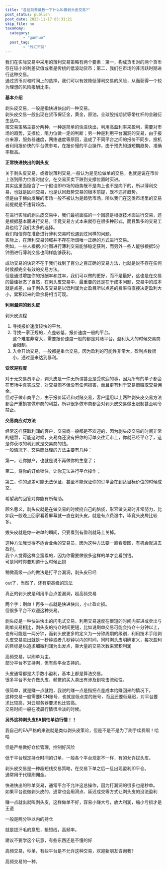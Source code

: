 ```yaml
---
title: "各位前辈请教一下什么叫做剥头皮交易?"
post_status: publish
post_date: 2023-11-17 05:31:21
skip_file: no
taxonomy:
  category:
        - "ganhuo"
  post_tag:
        - "外汇干货"
---
```


我们在实际交易中采用的薄利交易策略有两个要素：第一，构成货币对的两个货币存在较小的利差货值或者是传统的低波动货币；第二，我们在市场的非活跃时期进行这种交易。  
通过货币对和时间上的选择，我们可以有效降低薄利交易的风险，从而获得一个较为理想的风险报酬比率。

**基本介绍**

剥头皮交易，一般是指快进快出的一种交易。  
剥头皮交易一般出现在货币保证金，黄金，原油，全球股指期货等带杠杆的金融衍生品中。  
按交易策略主要分两种，一种是简单的快进快出，利用高盈利率来盈利，需要对市场的趋势，支撑位，阻力位做一定的判断；另一种是利用平台漏洞的交易，由于报价来源，服务器速度，网络速度等原因，造成了不同平台之间的报价不同步，投机者利用报价快的平台做参考，在报价慢的平台操作，由于预先知道短期趋势，准确率极高。

**正常快进快出的剥头皮**

关于剥头皮交易，或者说薄利交易,一般认为是见位做单的交易，也就是说在市价上涨到阻力位置时抛空，在交易买卖下跌到支撑位置时买进。  
其实这里面隐含了一个假设即市场的趋势既不是向上也不是向下的，所以薄利交易，也就是区间交易，也是认同趋势交易的根本前提，既不违背趋势。  
但是由于横向发展的市场一般不被认为是趋势市场，所以我们在这类市场里的交易前提就是不违背趋势。

在进行实际的剥头皮交易中，我们最初面临的一个困惑是根据技术面进行交易，还是根据基本面进行交易，毕竟交易方式本来就存在很多种形式，而且繁多的交易工具也给了我们太多的选择。  
我们相信你在准备进行薄利交易时也遇到过同样的问题。  
实际上，在薄利交易领域并不存在所谓唯一正确的方式进行交易。  
例如，一些人根据小时图进行薄利交易能够稳定获利，而另外一些人能够根据5分钟图进行薄利交易也同样能够获利。

成功交易的诀窍不在于我们找到了百分之百正确的交易方法，也就是说不存在任何时候都完全有效的交易方法。  
但是通过增加你的报酬率和胜率，我们可以做的更好，而不是最好，这也是在交易的最佳状态了当然，在剥头皮交易中，最重要的还是在于成本问题，交易中的成本就是点差，由于剥头皮交易是以低利润为止盈目所以点差的费率将直接决定盈利大小，累积起来的盈余将相当可观。

**利用漏洞的剥头皮**

剥头皮流程

1. 寻找报价速度较快的平台。
2. 寻找一家正规的，点差较低，报价速度一般的平台。  
    这个难度非常大，需要报价速度一般的都是对赌平台，盈利太大的时候交易商会限制。
3. 入金开始交易，一般都是重仓交易，因为盈利的可能性非常大，盈利点数很小，通过量来达到暴利。

**受欢迎程度**

对于无交易员平台，剥头皮是一件无所谓甚至是受欢迎的事，因为所有的单子都会在市场中真实成交，对交易商不但没有任何损害，而且更有利于交易商赚取交易佣金。  
但对于做市商平台，由于报价延迟和对赌交易，客户运用以上两种剥头皮交易方法都会严重损害做市商的利益，所以很多做市商都会对剥头皮交易做出限制甚至明令禁止。

**交易商应对方法**

经常这样获取利润的客户，交易商一般都是不欢迎的，因为剥头皮交易的时间非常的短暂，可能这时候，交易商还没有把你的订单交往汇市上，你就已经平仓了，这是你获取的利润就是交易商的钱。  
一般情况下，交易商处理的方法主要有几种：

第一，让你撤户，也就是说不再做你的生意了；

第二，将你的订单锁住，让你无法进行平仓操作；

第三，你的点差可能无法保证，甚至不能保证你的订单会在到达目标价位的时候成交。

希望我的回答对你能有所帮助。

顾名思义，剥头皮就是在做交易的时候挠自己的脑袋，形容做交易时非常努力，比如我一般晚上回家看着屏幕就一直在剥头皮，就是有点费湿巾，毕竟头皮屑比较多。

拨头皮就是你一进单的瞬间，只要看到有盈利就马上关掉。

这种方法我觉得不适合业余的交易员，因为这种方法要一直看着图，有机会就进去盈利。  
我个人觉得这样会蛮累的，因为你需要做很多这样的单才会看到钱。  
可是同时你要知道什么时候止损

稍微高级一点的做法是打平台漏洞，剥头皮已经

out了，当然了，还有更高级的玩法

真正的剥头皮是利用平台点差漏洞，超高频交易

两个字：刷单！再多一点就是快进快出，小止盈止损。  
但很多平台不欢迎这种交易。

剥头皮是一种快进快出的闪电式交易，利用交易速度在很短的时间内买进或卖出与刷单交易相比，剥头皮的持仓时间更短，比如说刷单交易可能会持仓十分钟以上，也有可能是一两分钟，而剥头皮更多的定义为一分钟周期的级别，利用技术手段剥头皮交易进出就是一秒钟或者几秒钟以内的时间，同时剥头皮明确定义，每次盈利的目标是以追求细微利润为出发点，靠大量的交易次数来累积利润

高频交易，以刷单为主。  
部分平台不支持剥，但有些平台支持的。

头皮通常都是大手数小盈利，基本上都是算法交易。  
很多平台不允许做头皮，频繁的买入卖出有涉及到攻击流动性。

很简单，就是赚一点就跑，我说的赚一点是指把点差成本给赚回来的情况下。  
这种交易一般需要ECN账号，也就是低点差的账号，而且还要低延迟，对平台要求比较高，对云服务器要求也比较高。  
交易时间一般在凌晨行情很冷淡的时候。

**另外这种剥头皮EA惧怕单边行情！！**

我自己的EA严格的来说就是类似剥头皮策论，但是不是不是为了刷手续费啊！哈哈

但是严格做好仓位管理，控制好风险

低于平台规定持仓时间的订单，一般各个平台规定不一样，有的允许拔头皮。

剥头皮交易是一种超短线交易策略，在交易下单之后一旦出现盈利即平仓。  
通常用于代理刷佣金。

快进快出的秒单交易，通常平台不允许这总操作，因为打漏洞的很多也是秒单。  
如果平台说做剥头皮的，通常也会用滑点、延迟成交等方式让剥头皮的没法盈利

赚一点就出就叫剥头皮，这样做单不好，容易小赚大亏，放大利润，缩小亏损才是王道

一般是两分钟以内的持仓

就是拔汗毛的意思，抢短线，高频率。

建议不要学这个玩意，有些东西还是不懂的好

高频交易，秒单，有些平台是不允许这种交易，欢迎新朋友咨询我?

高频交易的一种。
